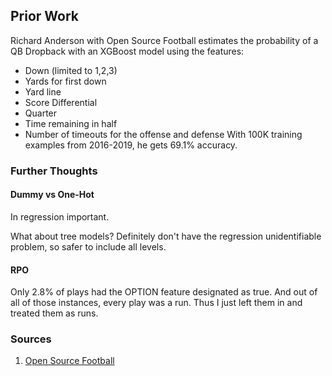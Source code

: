 

## Prior Work
Richard Anderson with Open Source Football estimates the probability of a QB Dropback with an XGBoost model using the features:
- Down (limited to 1,2,3)
- Yards for first down
- Yard line
- Score Differential
- Quarter
- Time remaining in half
- Number of timeouts for the offense and defense
With 100K training examples from 2016-2019, he gets 69.1% accuracy.

### Further Thoughts 

#### Dummy vs One-Hot

In regression important.

What about tree models? Definitely don't have the regression unidentifiable problem, so safer to include all levels.

#### RPO
Only 2.8% of plays had the OPTION feature designated as true. And out of all of those instances, every play was a run. Thus I just left them in and treated them as runs.

### Sources 
1) [Open Source Football](https://opensourcefootball.com/posts/2020-09-07-estimating-runpass-tendencies-with-tidymodels-and-nflfastr/)